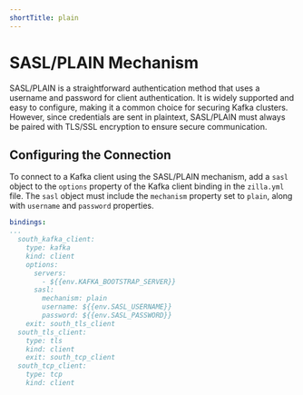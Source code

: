 ```yaml
---
shortTitle: plain
---
```


# SASL/PLAIN Mechanism

SASL/PLAIN is a straightforward authentication method that uses a username and password for client authentication. It is widely supported and easy to configure, making it a common choice for securing Kafka clusters. However, since credentials are sent in plaintext, SASL/PLAIN must always be paired with TLS/SSL encryption to ensure secure communication.

## Configuring the Connection

To connect to a Kafka client using the SASL/PLAIN mechanism, add a `sasl` object to the `options` property of the Kafka client binding in the `zilla.yml` file. The `sasl` object must include the `mechanism` property set to `plain`, along with `username` and `password` properties.

```yaml zilla.yml
bindings:
...
  south_kafka_client:
    type: kafka
    kind: client
    options:
      servers:
        - ${{env.KAFKA_BOOTSTRAP_SERVER}}
      sasl:
        mechanism: plain
        username: ${{env.SASL_USERNAME}}
        password: ${{env.SASL_PASSWORD}}
    exit: south_tls_client
  south_tls_client:
    type: tls
    kind: client
    exit: south_tcp_client
  south_tcp_client:
    type: tcp
    kind: client
```
